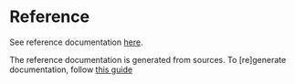 # Reference

See reference documentation [here](./../../dist/docs/index.html).

The reference documentation is generated from sources. To [re]generate documentation, follow [this guide](./../development/building#documentation)
